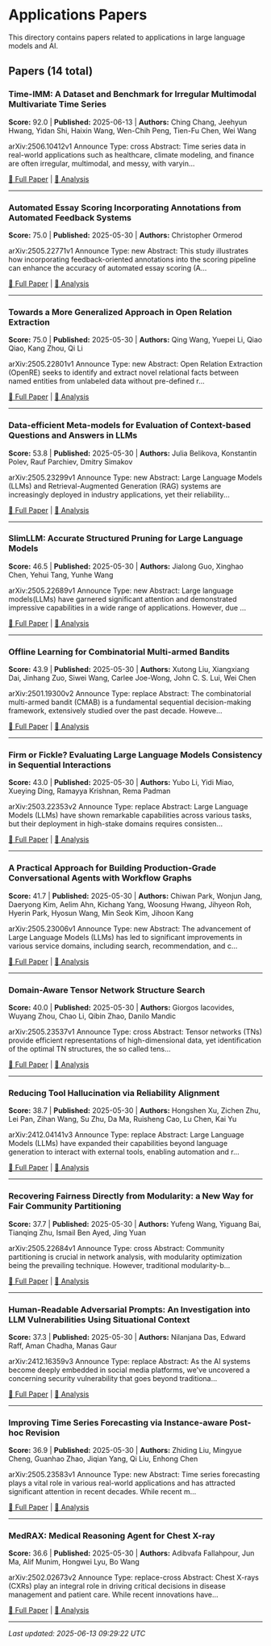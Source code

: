 # Applications Papers

This directory contains papers related to applications in large language models and AI.

## Papers (14 total)

### Time-IMM: A Dataset and Benchmark for Irregular Multimodal Multivariate Time Series

**Score:** 92.0 | **Published:** 2025-06-13 | **Authors:** Ching Chang, Jeehyun Hwang, Yidan Shi, Haixin Wang, Wen-Chih Peng, Tien-Fu Chen, Wei Wang

arXiv:2506.10412v1 Announce Type: cross 
Abstract: Time series data in real-world applications such as healthcare, climate modeling, and finance are often irregular, multimodal, and messy, with varyin...

[📄 Full Paper](https://arxiv.org/abs/2506.10412) | [📝 Analysis](fb906152d6c9a344eb603107b0f44912.md)

---

### Automated Essay Scoring Incorporating Annotations from Automated Feedback Systems

**Score:** 75.0 | **Published:** 2025-05-30 | **Authors:** Christopher Ormerod

arXiv:2505.22771v1 Announce Type: new 
Abstract: This study illustrates how incorporating feedback-oriented annotations into the scoring pipeline can enhance the accuracy of automated essay scoring (A...

[📄 Full Paper](https://arxiv.org/abs/2505.22771) | [📝 Analysis](1d97e0242cd43b7d43ec31379fa3ce89.md)

---

### Towards a More Generalized Approach in Open Relation Extraction

**Score:** 75.0 | **Published:** 2025-05-30 | **Authors:** Qing Wang, Yuepei Li, Qiao Qiao, Kang Zhou, Qi Li

arXiv:2505.22801v1 Announce Type: new 
Abstract: Open Relation Extraction (OpenRE) seeks to identify and extract novel relational facts between named entities from unlabeled data without pre-defined r...

[📄 Full Paper](https://arxiv.org/abs/2505.22801) | [📝 Analysis](b702bce377bd40a6577bf64dd1b7e482.md)

---

### Data-efficient Meta-models for Evaluation of Context-based Questions and Answers in LLMs

**Score:** 53.8 | **Published:** 2025-05-30 | **Authors:** Julia Belikova, Konstantin Polev, Rauf Parchiev, Dmitry Simakov

arXiv:2505.23299v1 Announce Type: new 
Abstract: Large Language Models (LLMs) and Retrieval-Augmented Generation (RAG) systems are increasingly deployed in industry applications, yet their reliability...

[📄 Full Paper](https://arxiv.org/abs/2505.23299) | [📝 Analysis](c88e5b0cff0ff9ed803f286594783a99.md)

---

### SlimLLM: Accurate Structured Pruning for Large Language Models

**Score:** 46.5 | **Published:** 2025-05-30 | **Authors:** Jialong Guo, Xinghao Chen, Yehui Tang, Yunhe Wang

arXiv:2505.22689v1 Announce Type: new 
Abstract: Large language models(LLMs) have garnered significant attention and demonstrated impressive capabilities in a wide range of applications. However, due ...

[📄 Full Paper](https://arxiv.org/abs/2505.22689) | [📝 Analysis](b88bca68a1cf443b1e30b455da638114.md)

---

### Offline Learning for Combinatorial Multi-armed Bandits

**Score:** 43.9 | **Published:** 2025-05-30 | **Authors:** Xutong Liu, Xiangxiang Dai, Jinhang Zuo, Siwei Wang, Carlee Joe-Wong, John C. S. Lui, Wei Chen

arXiv:2501.19300v2 Announce Type: replace 
Abstract: The combinatorial multi-armed bandit (CMAB) is a fundamental sequential decision-making framework, extensively studied over the past decade. Howeve...

[📄 Full Paper](https://arxiv.org/abs/2501.19300) | [📝 Analysis](c102fcd6d3acf1160a967ea43d2f0a06.md)

---

### Firm or Fickle? Evaluating Large Language Models Consistency in Sequential Interactions

**Score:** 43.0 | **Published:** 2025-05-30 | **Authors:** Yubo Li, Yidi Miao, Xueying Ding, Ramayya Krishnan, Rema Padman

arXiv:2503.22353v2 Announce Type: replace 
Abstract: Large Language Models (LLMs) have shown remarkable capabilities across various tasks, but their deployment in high-stake domains requires consisten...

[📄 Full Paper](https://arxiv.org/abs/2503.22353) | [📝 Analysis](e5db119640754cb2ec64db833b93c795.md)

---

### A Practical Approach for Building Production-Grade Conversational Agents with Workflow Graphs

**Score:** 41.7 | **Published:** 2025-05-30 | **Authors:** Chiwan Park, Wonjun Jang, Daeryong Kim, Aelim Ahn, Kichang Yang, Woosung Hwang, Jihyeon Roh, Hyerin Park, Hyosun Wang, Min Seok Kim, Jihoon Kang

arXiv:2505.23006v1 Announce Type: new 
Abstract: The advancement of Large Language Models (LLMs) has led to significant improvements in various service domains, including search, recommendation, and c...

[📄 Full Paper](https://arxiv.org/abs/2505.23006) | [📝 Analysis](cfee485585384ea65bc8e555cba8942c.md)

---

### Domain-Aware Tensor Network Structure Search

**Score:** 40.0 | **Published:** 2025-05-30 | **Authors:** Giorgos Iacovides, Wuyang Zhou, Chao Li, Qibin Zhao, Danilo Mandic

arXiv:2505.23537v1 Announce Type: cross 
Abstract: Tensor networks (TNs) provide efficient representations of high-dimensional data, yet identification of the optimal TN structures, the so called tens...

[📄 Full Paper](https://arxiv.org/abs/2505.23537) | [📝 Analysis](3978d513cb8adbbae8e24e598975a290.md)

---

### Reducing Tool Hallucination via Reliability Alignment

**Score:** 38.7 | **Published:** 2025-05-30 | **Authors:** Hongshen Xu, Zichen Zhu, Lei Pan, Zihan Wang, Su Zhu, Da Ma, Ruisheng Cao, Lu Chen, Kai Yu

arXiv:2412.04141v3 Announce Type: replace 
Abstract: Large Language Models (LLMs) have expanded their capabilities beyond language generation to interact with external tools, enabling automation and r...

[📄 Full Paper](https://arxiv.org/abs/2412.04141) | [📝 Analysis](ba02c711f094188c5dd259056c6567c9.md)

---

### Recovering Fairness Directly from Modularity: a New Way for Fair Community Partitioning

**Score:** 37.7 | **Published:** 2025-05-30 | **Authors:** Yufeng Wang, Yiguang Bai, Tianqing Zhu, Ismail Ben Ayed, Jing Yuan

arXiv:2505.22684v1 Announce Type: cross 
Abstract: Community partitioning is crucial in network analysis, with modularity optimization being the prevailing technique. However, traditional modularity-b...

[📄 Full Paper](https://arxiv.org/abs/2505.22684) | [📝 Analysis](b91f30ba16569be32399f61f8792d91e.md)

---

### Human-Readable Adversarial Prompts: An Investigation into LLM Vulnerabilities Using Situational Context

**Score:** 37.3 | **Published:** 2025-05-30 | **Authors:** Nilanjana Das, Edward Raff, Aman Chadha, Manas Gaur

arXiv:2412.16359v3 Announce Type: replace 
Abstract: As the AI systems become deeply embedded in social media platforms, we've uncovered a concerning security vulnerability that goes beyond traditiona...

[📄 Full Paper](https://arxiv.org/abs/2412.16359) | [📝 Analysis](88f05b46407aac3eb5417e4fc662bd28.md)

---

### Improving Time Series Forecasting via Instance-aware Post-hoc Revision

**Score:** 36.9 | **Published:** 2025-05-30 | **Authors:** Zhiding Liu, Mingyue Cheng, Guanhao Zhao, Jiqian Yang, Qi Liu, Enhong Chen

arXiv:2505.23583v1 Announce Type: new 
Abstract: Time series forecasting plays a vital role in various real-world applications and has attracted significant attention in recent decades. While recent m...

[📄 Full Paper](https://arxiv.org/abs/2505.23583) | [📝 Analysis](b666dbd2a9712e43666b415c3a10de5d.md)

---

### MedRAX: Medical Reasoning Agent for Chest X-ray

**Score:** 36.6 | **Published:** 2025-05-30 | **Authors:** Adibvafa Fallahpour, Jun Ma, Alif Munim, Hongwei Lyu, Bo Wang

arXiv:2502.02673v2 Announce Type: replace-cross 
Abstract: Chest X-rays (CXRs) play an integral role in driving critical decisions in disease management and patient care. While recent innovations have...

[📄 Full Paper](https://arxiv.org/abs/2502.02673) | [📝 Analysis](6dd963be5887714929773f696df6273d.md)

---


*Last updated: 2025-06-13 09:29:22 UTC*

